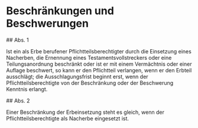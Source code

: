 # Beschränkungen und Beschwerungen



\#\# Abs. 1

 Ist ein als Erbe berufener Pflichtteilsberechtigter durch die Einsetzung eines Nacherben, die Ernennung eines Testamentsvollstreckers oder eine Teilungsanordnung beschränkt oder ist er mit einem Vermächtnis oder einer Auflage beschwert, so kann er den Pflichtteil verlangen, wenn er den Erbteil ausschlägt; die Ausschlagungsfrist beginnt erst, wenn der Pflichtteilsberechtigte von der Beschränkung oder der Beschwerung Kenntnis erlangt.

\#\# Abs. 2

 Einer Beschränkung der Erbeinsetzung steht es gleich, wenn der Pflichtteilsberechtigte als Nacherbe eingesetzt ist. 

